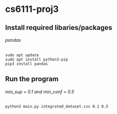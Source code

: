 # cs6111-proj3
## Install required libaries/packages
###### pandas
```
sudo apt update
sudo apt install python3-pip
pip3 install pandas
```
## Run the program
###### min_sup = 0.1 and min_conf = 0.5
```
python3 main.py integrated_dataset.csv 0.1 0.5
```
